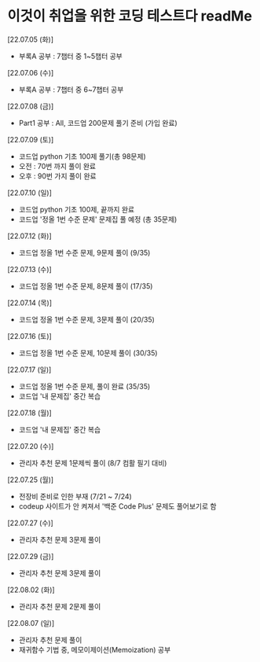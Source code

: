 # 이것이 취업을 위한 코딩 테스트다 readMe

 [22.07.05 (화)]

  - 부록A 공부 : 7챕터 중 1~5챕터 공부

 [22.07.06 (수)]

  - 부록A 공부 : 7챕터 중 6~7챕터 공부
  
 [22.07.08 (금)]
 
  - Part1 공부 : All, 코드업 200문제 풀기 준비 (가입 완료)

 [22.07.09 (토)]

  - 코드업 python 기초 100제 풀기(총 98문제)
  - 오전 : 70번 까지 풀이 완료
  - 오후 : 90번 가지 풀이 완료

 [22.07.10 (일)]

  - 코드업 python 기초 100제, 끝까지 완료
  - 코드업 '정올 1번 수준 문제' 문제집 풀 예정 (총 35문제)

 [22.07.12 (화)]
 - 코드업 정올 1번 수준 문제, 9문제 풀이 (9/35)

 [22.07.13 (수)]
 - 코드업 정올 1번 수준 문제, 8문제 풀이 (17/35)

 [22.07.14 (목)]
 - 코드업 정올 1번 수준 문제, 3문제 풀이 (20/35)

 [22.07.16 (토)]
 - 코드업 정올 1번 수준 문제, 10문제 풀이 (30/35)

 [22.07.17 (일)]
 - 코드업 정올 1번 수준 문제, 풀이 완료 (35/35)
 - 코드업 '내 문제집' 중간 복습

 [22.07.18 (월)]
 - 코드업 '내 문제집' 중간 복습

 [22.07.20 (수)]
 - 관리자 추천 문제 1문제씩 풀이 (8/7 컴활 필기 대비)

 [22.07.25 (월)]
 - 전장비 준비로 인한 부재 (7/21 ~ 7/24)
 - codeup 사이트가 안 켜져서 '백준 Code Plus' 문제도 풀어보기로 함

 [22.07.27 (수)]
 - 관리자 추천 문제 3문제 풀이

 [22.07.29 (금)]
 - 관리자 추천 문제 3문제 풀이

 [22.08.02 (화)]
 - 관리자 추천 문제 2문제 풀이

 [22.08.07 (일)]
 - 관리자 추천 문제 풀이
 - 재귀함수 기법 중, 메모이제이션(Memoization) 공부